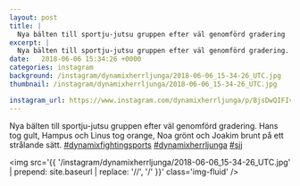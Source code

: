 ```yaml
---
layout: post
title: |
  Nya bälten till sportju-jutsu gruppen efter väl genomförd gradering
excerpt: |
  Nya bälten till sportju-jutsu gruppen efter väl genomförd gradering. Hans tog gult, Hampus och Linus tog orange, Noa grönt och Joakim brunt på ett strålande sätt.   
date:   2018-06-06 15:34:26 +0000
categories: instagram
background: /instagram/dynamixherrljunga/2018-06-06_15-34-26_UTC.jpg
thumbnail: /instagram/dynamixherrljunga/2018-06-06_15-34-26_UTC.jpg

instagram_url: https://www.instagram.com/dynamixherrljunga/p/BjsDwQIFIvF
---
```

Nya bälten till sportju-jutsu gruppen efter väl genomförd gradering. Hans tog gult, Hampus och Linus tog orange, Noa grönt och Joakim brunt på ett strålande sätt. [#dynamixfightingsports](https://www.instagram.com/explore/tags/dynamixfightingsports/) [#dynamixherrljunga](https://www.instagram.com/explore/tags/dynamixherrljunga/) [#sjj](https://www.instagram.com/explore/tags/sjj/)



<img src='{{ '/instagram/dynamixherrljunga/2018-06-06_15-34-26_UTC.jpg' | prepend: site.baseurl | replace: '//', '/' }}' class='img-fluid' />
